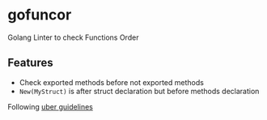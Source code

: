 # gofuncor
Golang Linter to check Functions Order

## Features

- Check exported methods before not exported methods
- `New(MyStruct)` is after struct declaration but before methods declaration

Following [uber guidelines](https://github.com/uber-go/guide/blob/master/style.md#function-grouping-and-ordering) 
